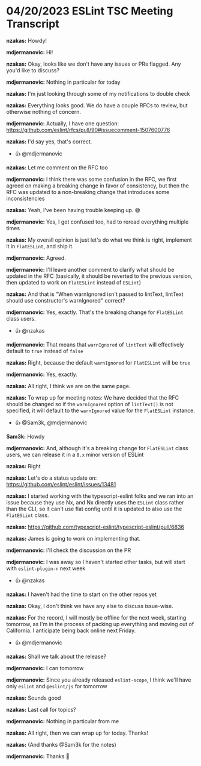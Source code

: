 # 04/20/2023 ESLint TSC Meeting Transcript

**nzakas:** Howdy!

**mdjermanovic:** Hi!

**nzakas:** Okay, looks like we don't have any issues or PRs flagged. Any you'd like to discuss?

**mdjermanovic:** Nothing in particular for today

**nzakas:** I'm just looking through some of my notifications to double check

**nzakas:** Everything looks good. We do have a couple RFCs to review, but otherwise nothing of concern.

**mdjermanovic:** Actually, I have one question: https://github.com/eslint/rfcs/pull/90#issuecomment-1507600776

**nzakas:** I'd say yes, that's correct.
 * 👍 @mdjermanovic

**nzakas:** Let me comment on the RFC too

**mdjermanovic:** I think there was some confusion in the RFC, we first agreed on making a breaking change in favor of consistency, but then the RFC was updated to a non-breaking change that introduces some inconsistencies

**nzakas:** Yeah, I've been having trouble keeping up. 😅

**mdjermanovic:** Yes, I got confused too, had to reread everything multiple times

**nzakas:** My overall opinion is just let's do what we think is right, implement it in `FlatESLint`, and ship it.

**mdjermanovic:** Agreed.

**mdjermanovic:** I'll leave another comment to clarify what should be updated in the RFC (basically, it should be reverted to the previous version, then updated to work on `FlatESLint` instead of `ESLint`)

**nzakas:** And that is "When warnIgnored isn't passed to lintText, lintText should use constructor's warnIgnored" correct?

**mdjermanovic:** Yes, exactly. That's the breaking change for `FlatESLint` class users.
 * 👍 @nzakas

**mdjermanovic:** That means that `warnIgnored` of `lintText` will effectively default to `true` instead of `false`

**nzakas:** Right, because the default `warnIgnored` for `FlatESLint` will be `true`

**mdjermanovic:** Yes, exactly.

**nzakas:** All right, I think we are on the same page.

**nzakas:** To wrap up for meeting notes: We have decided that the RFC should be changed so if the `warnIgnored` option of `lintText()` is not specified, it will default to the `warnIgnored` value for the `FlatESLint` instance.
 * 👍 @Sam3k, @mdjermanovic

**Sam3k:** Howdy

**mdjermanovic:** And, although it's a breaking change for `FlatESLint` class users, we can release it in a `8.x` minor version of ESLint

**nzakas:** Right

**nzakas:** Let's do a status update on: https://github.com/eslint/eslint/issues/13481

**nzakas:** I started working with the typescript-eslint folks and we ran into an issue because they use Nx, and Nx directly uses the `ESLint` class rather than the CLI, so it can't use flat config until it is updated to also use the `FlatESLint` class.

**nzakas:** https://github.com/typescript-eslint/typescript-eslint/pull/6836

**nzakas:** James is going to work on implementing that.

**mdjermanovic:** I'll check the discussion on the PR

**mdjermanovic:** I was away so I haven't started other tasks, but will start with `eslint-plugin-n` next week
 * 👍 @nzakas

**nzakas:** I haven't had the time to start on the other repos yet

**nzakas:** Okay, I don't think we have any else to discuss issue-wise.

**nzakas:** For the record, I will mostly be offline for the next week, starting tomorrow, as I'm in the process of packing up everything and moving out of California. I anticipate being back online next Friday.
 * 👍 @mdjermanovic

**nzakas:** Shall we talk about the release?

**mdjermanovic:** I can tomorrow

**mdjermanovic:** Since you already released `eslint-scope`, I think we'll have only `eslint` and `@eslint/js` for tomorrow

**nzakas:** Sounds good

**nzakas:** Last call for topics?

**mdjermanovic:** Nothing in particular from me

**nzakas:** All right, then we can wrap up for today. Thanks!

**nzakas:** (And thanks @Sam3k for the notes)

**mdjermanovic:** Thanks 👋
